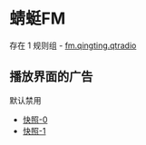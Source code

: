 # 蜻蜓FM

存在 1 规则组 - [fm.qingting.qtradio](/src/apps/fm.qingting.qtradio.ts)

## 播放界面的广告

默认禁用

- [快照-0](https://i.gkd.li/import/12640438)
- [快照-1](https://i.gkd.li/import/12640981)
